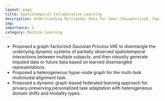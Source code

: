 ```yaml
---
layout: page
title: Spatiotemporal Collaborative Learning
description: Understanding Multimodal Data for Semi-/Unsupervised, Few-shot, and Generative Tasks 
img:
importance: 2
category: Machine Learning
---
```


- Proposed a graph-factorized Gaussian Process VAE to disentangle the underlying dynamic systems of partially observed spatiotemporal interactions between multiple subjects; and then robustly generate imputed data or future data based on learned disentangled representations.
- Proposed a heterogeneous hyper-node graph for the multi-task multimodal alignment task.
- Proposed a dynamic graph-based federated learning approach for privacy-preserving personalized task adaptation with heterogeneous domain shifts and modality types.
